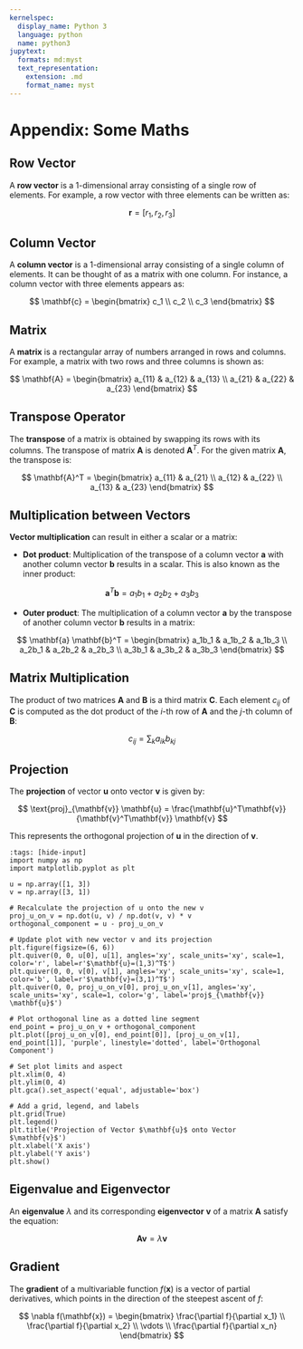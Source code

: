 ```yaml
---
kernelspec:
  display_name: Python 3
  language: python
  name: python3
jupytext:
  formats: md:myst
  text_representation:
    extension: .md
    format_name: myst
---
```


# Appendix: Some Maths

## Row Vector

A **row vector** is a 1-dimensional array consisting of a single row of elements. For example, a row vector with three elements can be written as:

$$
\mathbf{r} = [r_1, r_2, r_3]
$$

## Column Vector

A **column vector** is a 1-dimensional array consisting of a single column of elements. It can be thought of as a matrix with one column. For instance, a column vector with three elements appears as:

$$
\mathbf{c} = \begin{bmatrix}
c_1 \\
c_2 \\
c_3
\end{bmatrix}
$$

## Matrix

A **matrix** is a rectangular array of numbers arranged in rows and columns. For example, a matrix with two rows and three columns is shown as:

$$
\mathbf{A} = \begin{bmatrix}
a_{11} & a_{12} & a_{13} \\
a_{21} & a_{22} & a_{23}
\end{bmatrix}
$$

## Transpose Operator

The **transpose** of a matrix is obtained by swapping its rows with its columns. The transpose of matrix $\mathbf{A}$ is denoted $\mathbf{A}^T$. For the given matrix $\mathbf{A}$, the transpose is:

$$
\mathbf{A}^T = \begin{bmatrix}
a_{11} & a_{21} \\
a_{12} & a_{22} \\
a_{13} & a_{23}
\end{bmatrix}
$$

## Multiplication between Vectors

**Vector multiplication** can result in either a scalar or a matrix:

- **Dot product**: Multiplication of the transpose of a column vector $\mathbf{a}$ with another column vector $\mathbf{b}$ results in a scalar. This is also known as the inner product:

$$
\mathbf{a}^T \mathbf{b} = a_1b_1 + a_2b_2 + a_3b_3
$$

- **Outer product**: The multiplication of a column vector $\mathbf{a}$ by the transpose of another column vector $\mathbf{b}$ results in a matrix:

$$
\mathbf{a} \mathbf{b}^T = \begin{bmatrix}
a_1b_1 & a_1b_2 & a_1b_3 \\
a_2b_1 & a_2b_2 & a_2b_3 \\
a_3b_1 & a_3b_2 & a_3b_3
\end{bmatrix}
$$

## Matrix Multiplication

The product of two matrices $\mathbf{A}$ and $\mathbf{B}$ is a third matrix $\mathbf{C}$. Each element $c_{ij}$ of $\mathbf{C}$ is computed as the dot product of the $i$-th row of $\mathbf{A}$ and the $j$-th column of $\mathbf{B}$:

$$
c_{ij} = \sum_{k} a_{ik} b_{kj}
$$

## Projection

The **projection** of vector $\mathbf{u}$ onto vector $\mathbf{v}$ is given by:

$$
\text{proj}_{\mathbf{v}} \mathbf{u} = \frac{\mathbf{u}^T\mathbf{v}}{\mathbf{v}^T\mathbf{v}} \mathbf{v}
$$

This represents the orthogonal projection of $\mathbf{u}$ in the direction of $\mathbf{v}$.

```{code-cell}ipython3
:tags: [hide-input]
import numpy as np
import matplotlib.pyplot as plt

u = np.array([1, 3])
v = np.array([3, 1])

# Recalculate the projection of u onto the new v
proj_u_on_v = np.dot(u, v) / np.dot(v, v) * v
orthogonal_component = u - proj_u_on_v

# Update plot with new vector v and its projection
plt.figure(figsize=(6, 6))
plt.quiver(0, 0, u[0], u[1], angles='xy', scale_units='xy', scale=1, color='r', label=r'$\mathbf{u}=(1,3)^T$')
plt.quiver(0, 0, v[0], v[1], angles='xy', scale_units='xy', scale=1, color='b', label=r'$\mathbf{v}=(3,1)^T$')
plt.quiver(0, 0, proj_u_on_v[0], proj_u_on_v[1], angles='xy', scale_units='xy', scale=1, color='g', label='proj$_{\mathbf{v}} \mathbf{u}$')

# Plot orthogonal line as a dotted line segment
end_point = proj_u_on_v + orthogonal_component
plt.plot([proj_u_on_v[0], end_point[0]], [proj_u_on_v[1], end_point[1]], 'purple', linestyle='dotted', label='Orthogonal Component')

# Set plot limits and aspect
plt.xlim(0, 4)
plt.ylim(0, 4)
plt.gca().set_aspect('equal', adjustable='box')

# Add a grid, legend, and labels
plt.grid(True)
plt.legend()
plt.title('Projection of Vector $\mathbf{u}$ onto Vector $\mathbf{v}$')
plt.xlabel('X axis')
plt.ylabel('Y axis')
plt.show()

```

## Eigenvalue and Eigenvector

An **eigenvalue** $\lambda$ and its corresponding **eigenvector** $\mathbf{v}$ of a matrix $\mathbf{A}$ satisfy the equation:

$$
\mathbf{A} \mathbf{v} = \lambda \mathbf{v}
$$

## Gradient

The **gradient** of a multivariable function $f(\mathbf{x})$ is a vector of partial derivatives, which points in the direction of the steepest ascent of $f$:

$$
\nabla f(\mathbf{x}) = \begin{bmatrix}
\frac{\partial f}{\partial x_1} \\
\frac{\partial f}{\partial x_2} \\
\vdots \\
\frac{\partial f}{\partial x_n}
\end{bmatrix}
$$

